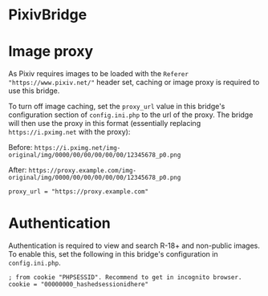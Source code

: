PixivBridge
===============

# Image proxy
As Pixiv requires images to be loaded with the `Referer "https://www.pixiv.net/"` header set, caching or image proxy is required to use this bridge.

To turn off image caching, set the `proxy_url` value in this bridge's configuration section of `config.ini.php` to the url of the proxy. The bridge will then use the proxy in this format (essentially replacing `https://i.pximg.net` with the proxy): 

Before: `https://i.pximg.net/img-original/img/0000/00/00/00/00/00/12345678_p0.png`

After: `https://proxy.example.com/img-original/img/0000/00/00/00/00/00/12345678_p0.png`

```
proxy_url = "https://proxy.example.com"
```

# Authentication
Authentication is required to view and search R-18+ and non-public images. To enable this, set the following in this bridge's configuration in `config.ini.php`.

```
; from cookie "PHPSESSID". Recommend to get in incognito browser. 
cookie = "00000000_hashedsessionidhere"
```